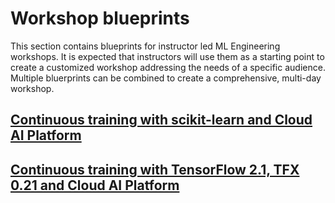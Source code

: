 # Workshop blueprints

This section contains blueprints for instructor led ML Engineering workshops. It is expected that instructors will use them as a starting point to create a customized workshop addressing the needs of a specific audience. Multiple bluerprints can be combined to create a comprehensive, multi-day workshop.

## [Continuous training with scikit-learn and Cloud AI Platform ](kfp-caip-sklearn)

## [Continuous training with TensorFlow 2.1, TFX 0.21 and Cloud AI Platform](tfx-caip-tf21)



